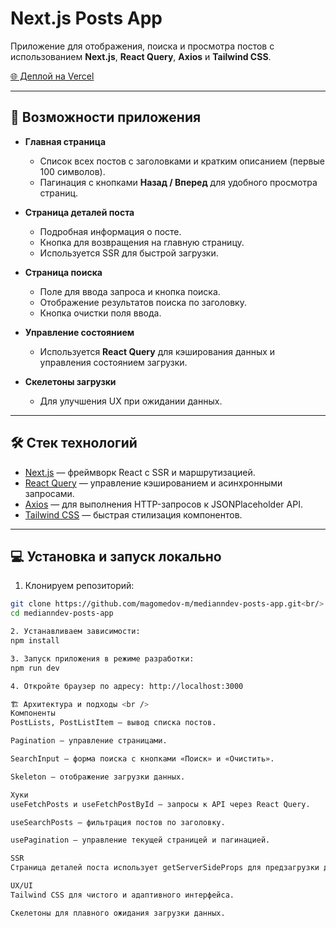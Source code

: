 # Next.js Posts App

Приложение для отображения, поиска и просмотра постов с использованием **Next.js**, **React Query**, **Axios** и **Tailwind CSS**.  

[🌐 Деплой на Vercel](https://medianndev.vercel.app/)

---

## 🚀 Возможности приложения

- **Главная страница**  
  - Список всех постов с заголовками и кратким описанием (первые 100 символов).  
  - Пагинация с кнопками **Назад / Вперед** для удобного просмотра страниц.  

- **Страница деталей поста**  
  - Подробная информация о посте.  
  - Кнопка для возвращения на главную страницу.  
  - Используется SSR для быстрой загрузки.  

- **Страница поиска**  
  - Поле для ввода запроса и кнопка поиска.  
  - Отображение результатов поиска по заголовку.  
  - Кнопка очистки поля ввода.  

- **Управление состоянием**  
  - Используется **React Query** для кэширования данных и управления состоянием загрузки.  

- **Скелетоны загрузки**  
  - Для улучшения UX при ожидании данных.

---

## 🛠 Стек технологий

- [Next.js](https://nextjs.org/) — фреймворк React с SSR и маршрутизацией.  
- [React Query](https://tanstack.com/query/latest) — управление кэшированием и асинхронными запросами.  
- [Axios](https://axios-http.com/) — для выполнения HTTP-запросов к JSONPlaceholder API.  
- [Tailwind CSS](https://tailwindcss.com/) — быстрая стилизация компонентов.  

---

## 💻 Установка и запуск локально

1. Клонируем репозиторий:  
```bash
git clone https://github.com/magomedov-m/medianndev-posts-app.git<br/>
cd medianndev-posts-app

2. Устанавливаем зависимости:
npm install

3. Запуск приложения в режиме разработки:
npm run dev

4. Откройте браузер по адресу: http://localhost:3000

🏗 Архитектура и подходы <br />
Компоненты
PostLists, PostListItem — вывод списка постов.

Pagination — управление страницами.

SearchInput — форма поиска с кнопками «Поиск» и «Очистить».

Skeleton — отображение загрузки данных.

Хуки
useFetchPosts и useFetchPostById — запросы к API через React Query.

useSearchPosts — фильтрация постов по заголовку.

usePagination — управление текущей страницей и пагинацией.

SSR
Страница деталей поста использует getServerSideProps для предзагрузки данных.

UX/UI
Tailwind CSS для чистого и адаптивного интерфейса.

Скелетоны для плавного ожидания загрузки данных.
